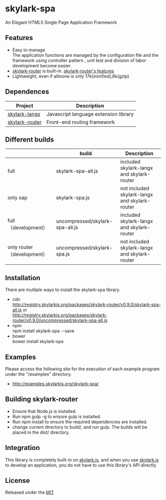 # skylark-spa
An Elegant HTML5 Single Page Application Framework

## Features

- Easy to manage  
The application functions are managed by the configuration file and the framework using controller pattern , unit test and division of labor development become easier.
- [skylark-router](https://github.com/skylarkjs/skylark-router) is built-in. [skylark-router's features](https://github.com/skylarkjs/skylark-router/blob/master/README.md#features)
- Lightweight, even if allinone is only 17k(minified),6k(gzip)

## Dependences
| Project | Description |
|---------|-------------|
| [skylark-langx](https://github.com/skylarkjs/skylark-langx)  | Javascript language extension library |
| [skylark-router](https://github.com/skylarkjs/skylark-router)   | Front-end routing framework |

##  Different builds
|  | build | Description |
|---------|--------|-------------|
| full | skylark-spa-all.js | included skylark-langx and skylark-router |
| only sap | skylark-spa.js | not included skylark-langx and skylark-router|
| full （development） | uncompressed/skylark-spa-all.js | included skylark-langx and skylark-router  |
| only router （development）| uncompressed/skylark-spa.js | not included skylark-langx and skylark-router|


## Installation
There are multiple ways to install the skylark-spa library. 
- cdn  
http://registry.skylarkjs.org/packages/skylark-router/v0.9.0/skylark-spa-all.js    or  
http://registry.skylarkjs.org/packages/skylark-router/v0.9.0/uncompressed/skylark-spa-all.js 
- npm  
npm install skylark-spa --save
- bower  
bower install skylark-spa

## Examples
Please access the following site for the execution of each example program under the "/examples" directory.

- http://examples.skylarkjs.org/skylark-spa/


## Building skylark-router

- Ensure that Node.js is installed.
- Run npm gulp -g to ensure gulp is installed.
- Run npm install to ensure the required dependencies are installed.
- change current directory to build/, and run gulp. The builds will be placed in the dist/ directory.

## Integration
This library is completely built-in on [skylark.js](https://github.com/skylarkjs/skylark), and when you use  [skylark.js](https://github.com/skylarkjs/skylark) to develop an application, you do not have to use this library's API directly

## License

Released under the [MIT](http://opensource.org/licenses/MIT)
